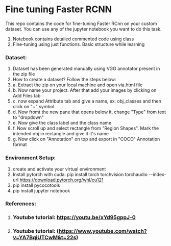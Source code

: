 # Fine tuning Faster RCNN
This repo contains the code for fine-tuning Faster RCnn on your custom dataset. You can use any of the jupyter notebook you want to do this task.
1. Notebook contains detailed commented code using class
2. Fine-tuning using just functions. Basic structure while learning


### Dataset:
  1. Dataset has been generated manually using VGG annotator present in the zip file
  2. How to create a dataset? Follow the steps below:
  3. a. Extract the zip on your local machine and open via.html file
  4. b. Now name your project. After that add your images by clicking on Add Files tab
  5. c. now expand Attribute tab and give a name, ex: obj_classes and then click on "+" symbol
  6. d. Now fromt the new pane that opens below it, change "Type" from text to "dropdown"
  7. e. Now give the class label and the class name
  8. f. Now scroll up and select rectangle from "Region Shapes". Mark the intended obj in rectangle and give it it's name
  9. g. Now click on "Annotation" on top and export in "COCO" Annotation format 
### Environment Setup:        
  1. create and activate your virtual environment
  2. Install pytorch with cuda: pip install torch torchvision torchaudio --index-url https://download.pytorch.org/whl/cu121
  3. pip install pycocotools
  4. pip install jupyter notebook

### References:
  1. ### Youtube tutorial: https://youtu.be/xYd95gppJ-0
  2. ### Youtube tutorial: (https://www.youtube.com/watch?v=YA7BqiUTCwM&t=22s)

